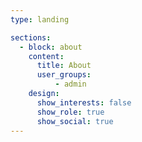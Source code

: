 ```yaml
---
type: landing

sections:
  - block: about
    content:
      title: About
      user_groups:
          - admin
    design:
      show_interests: false
      show_role: true
      show_social: true
---
```


